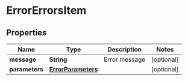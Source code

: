 
# ErrorErrorsItem

## Properties
Name | Type | Description | Notes
------------ | ------------- | ------------- | -------------
**message** | **String** | Error message |  [optional]
**parameters** | [**ErrorParameters**](ErrorParameters.md) |  |  [optional]



